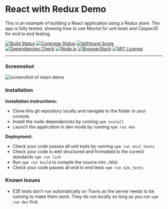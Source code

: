 React with Redux Demo
==================
This is an example of building a React application using a Redux store. The app is fully tested, showing how to use Mocha for unit tests and CasperJS for end to end testing.

[![Build Status](https://travis-ci.org/markwylde/react-demo.svg?branch=master)](https://travis-ci.org/markwylde/react-demo)
[![Coverage Status](https://coveralls.io/repos/markwylde/react-demo/badge.svg?branch=master&service=github)](https://coveralls.io/github/markwylde/react-demo?branch=master)
[![bitHound Score](https://www.bithound.io/github/markwylde/react-demo/badges/score.svg)](https://www.bithound.io/github/markwylde/react-demo)
[![Dependancies Check](https://david-dm.org/markwylde/react-demo.svg)](https://david-dm.org/markwylde/react-demo)
[![Node.js](https://img.shields.io/badge/node.js-4-lightgrey.svg)](https://nodejs.org/)
[![BrowserStack](https://img.shields.io/badge/browserStack-auto-lightgrey.svg)](https://browserstack.com/)
[![MIT License](http://imgh.us/license-mit.svg)](https://opensource.org/licenses/MIT)

-------------

### Screenshot
![screenshot of react-demo](http://i.imgur.com/U4WJsRW.png)

### <i class="icon-file"></i> Installation

**Installation instructions:**
- Clone this git repository locally and navigate to the folder in your console.
- Install the node dependancies by running `npm install`
- Launch the application in dev mode by running `npm run dev`

**Deployment:**
- Check your code passes all unit tests by running `npm run unit_tests`
- Check your code is well structured and formatted to the correct standards `npm run lint`
- Run `npm run build` to compile the source into *./dist*.
- Check your code passes all end to end tests `npm run e2e_tests`

### Known Issues

- E2E tests don't run automatically on Travis as the server needs to be running to make them work. They do run locally so long as you run `npm run dev` first

